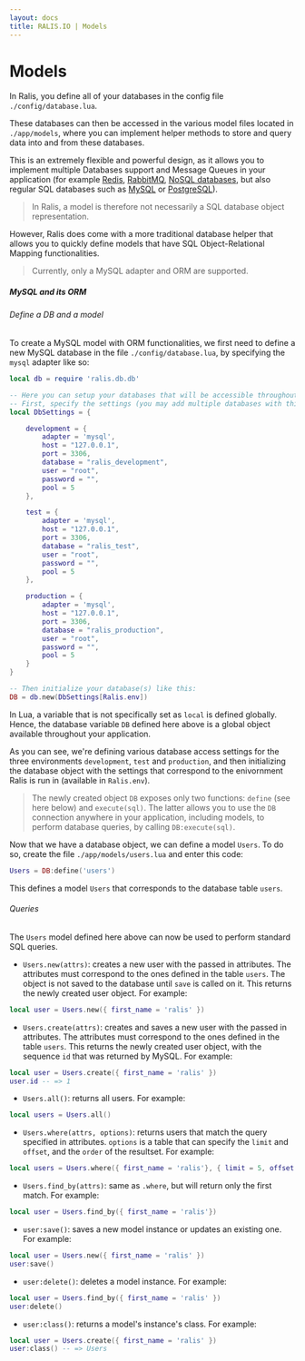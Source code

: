 ```yaml
---
layout: docs
title: RALIS.IO | Models
---
```


# Models

In Ralis, you define all of your databases in the config file `./config/database.lua`.

These databases can then be accessed in the various model files located in `./app/models`, where you can implement helper methods to store and query data into and from these databases.

This is an extremely flexible and powerful design, as it allows you to implement multiple Databases support and Message Queues in your application
(for example [Redis](redis.io), [RabbitMQ](http://www.rabbitmq.com/), [NoSQL databases](http://en.wikipedia.org/wiki/NoSQL), but also regular SQL databases such as
[MySQL](http://www.mysql.com/) or [PostgreSQL](http://www.postgresql.org/)).

> In Ralis, a model is therefore not necessarily a SQL database object representation.

However, Ralis does come with a more traditional database helper that allows you to quickly define models that have SQL Object-Relational Mapping functionalities.

> Currently, only a MySQL adapter and ORM are supported.


##### MySQL and its ORM

###### Define a DB and a model

To create a MySQL model with ORM functionalities, we first need to define a new MySQL database in the file `./config/database.lua`, by specifying the `mysql` adapter like so:

```lua
local db = require 'ralis.db.db'

-- Here you can setup your databases that will be accessible throughout your application.
-- First, specify the settings (you may add multiple databases with this pattern):
local DbSettings = {

    development = {
        adapter = 'mysql',
        host = "127.0.0.1",
        port = 3306,
        database = "ralis_development",
        user = "root",
        password = "",
        pool = 5
    },

    test = {
        adapter = 'mysql',
        host = "127.0.0.1",
        port = 3306,
        database = "ralis_test",
        user = "root",
        password = "",
        pool = 5
    },

    production = {
        adapter = 'mysql',
        host = "127.0.0.1",
        port = 3306,
        database = "ralis_production",
        user = "root",
        password = "",
        pool = 5
    }
}

-- Then initialize your database(s) like this:
DB = db.new(DbSettings[Ralis.env])
```

In Lua, a variable that is not specifically set as `local` is defined globally. Hence, the database variable `DB` defined here above is a global object available
throughout your application.

As you can see, we're defining various database access settings for the three environments `development`, `test` and `production`, and then initializing the
database object with the settings that correspond to the enivornment Ralis is run in (available in `Ralis.env`).

> The newly created object `DB` exposes only two functions: `define` (see here below) and `execute(sql)`. The latter allows you to use the `DB` connection anywhere in your application, including models,
> to perform database queries, by calling `DB:execute(sql)`.

Now that we have a database object, we can define a model `Users`. To do so, create the file `./app/models/users.lua` and enter this code:

```lua
Users = DB:define('users')
```
This defines a model `Users` that corresponds to the database table `users`.

###### Queries

The `Users` model defined here above can now be used to perform standard SQL queries.


 * `Users.new(attrs)`: creates a new user with the passed in attributes. The attributes must correspond to the ones defined in the table `users`. The object is not saved to the database until `save` is called on it.
 This returns the newly created user object. For example:

 ```lua
 local user = Users.new({ first_name = 'ralis' })
 ```

 * `Users.create(attrs)`: creates and saves a new user with the passed in attributes. The attributes must correspond to the ones defined in the table `users`.
 This returns the newly created user object, with the sequence `id` that was returned by MySQL. For example:

 ```lua
 local user = Users.create({ first_name = 'ralis' })
 user.id -- => 1
 ```

 * `Users.all()`: returns all users. For example:

 ```lua
 local users = Users.all()
 ```

 * `Users.where(attrs, options)`: returns users that match the query specified in attributes. `options` is a table that can specify the `limit` and `offset`, and the `order` of the resultset. For example:

 ```lua
 local users = Users.where({ first_name = 'ralis'}, { limit = 5, offset = 10, order = "first_name DESC" } )
 ```

 * `Users.find_by(attrs)`: same as `.where`, but will return only the first match. For example:

 ```lua
 local user = Users.find_by({ first_name = 'ralis'})
 ```

 * `user:save()`: saves a new model instance or updates an existing one. For example:

 ```lua
 local user = Users.new({ first_name = 'ralis' })
 user:save()
 ```

 * `user:delete()`: deletes a model instance. For example:

 ```lua
 local user = Users.find_by({ first_name = 'ralis' })
 user:delete()
 ```

 * `user:class()`: returns a model's instance's class. For example:

 ```lua
 local user = Users.create({ first_name = 'ralis' })
 user:class() -- => Users
 ```
